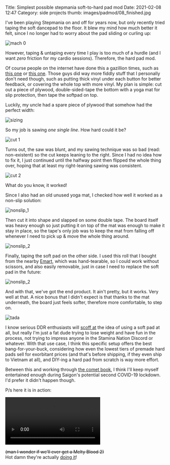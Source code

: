 Title: Simplest possible stepmania soft-to-hard pad mod
Date: 2021-02-08 12:47
Category: side projects
thumb: images/padmod/08_finished.jpg


I've been playing Stepmania on and off for years now, but only recently tried
taping the soft dancepad to the floor. It blew my mind how much better it
felt, since I no longer had to worry about the pad sliding or curling up:

![mach 0](/images/padmod/01_before.jpg)

However, taping & untaping every time I play is too much of a hurdle (and
I want _zero_ friction for my cardio sessions). Therefore, the hard pad mod.

Of course people on the internet have done this a gazillion times, such as
[this one](https://www.angelfire.com/pro2/softpadmod/) or [this
one](https://www.youtube.com/watch?v=Soem9tnzeG0). Those guys did way more
fiddly stuff that I personally don't need though, such as putting thick
vinyl under each button for better feedback, or covering the whole top with
more vinyl. My plan is simple: cut out a piece of plywood, double-sided-tape
the bottom with a yoga mat for slip protection, then tape the softpad on top.

Luckily, my uncle had a spare piece of plywood that somehow had the perfect
width:

![sizing](/images/padmod/02_sizing.jpg)

So my job is sawing _one single line_. How hard could it be?

![cut 1](/images/padmod/03_cut.jpg)

Turns out, the saw was blunt, and my sawing technique was so bad (read:
non-existent) so the cut keeps leaning to the right. Since I had no idea how to
fix it, I just continued until the halfway point then flipped the whole thing
over, hoping that at least my right-leaning sawing was consistent.

![cut 2](/images/padmod/05_cut.jpg)

What do you know, it worked!

Since I also had an old unused yoga mat, I checked how well it worked as a
non-slip solution:

![nonslip_1](/images/padmod/06_nonslip.jpg)

Then cut it into shape and slapped on some double tape. The board itself was
heavy enough so just putting it on top of the mat was enough to make it stay in
place, so the tape's only job was to keep the mat from falling off whenever I
need to pick up & move the whole thing around.

![nonslip_2](/images/padmod/07_nonslip.jpg)

Finally, taping the soft pad on the other side. I used this roll that I bought
from the nearby [Emart](https://www.emart.com.vn/), which was hand-tearable, so
I could work without scissors, and also easily removable, just in case I need
to replace the soft pad in the future:

![nonslip_2](/images/padmod/07a_tape.jpg)

And with that, we've got the end product. It ain't pretty, but it works. Very
well at that. A nice bonus that I didn't expect is that thanks to the mat
underneath, the board just feels softer, therefore more comfortable, to step
on.

![tada](/images/padmod/08_finished.jpg)

I know serious DDR enthusiasts will [scoff
at](https://youtu.be/sEWj2_BNG_0?t=263) the idea of using a soft pad at all,
but really I'm just a fat dude trying to lose weight and have fun in the
process, not trying to impress anyone in the Stamina Nation Discord or
whatever. With that use case, I think this specific setup offers the best
bang-for-your-buck, considering how even the lowest tiers of premade hard pads
sell for exorbitant prices (and that's before shipping, if they even ship to
Vietnam at all), and DIY-ing a hard pad from scratch is way more effort.

Between this and working through [the comet
book](https://pages.cs.wisc.edu/~remzi/OSTEP/), I think I'll keep myself
entertained enough during Saigon's potential second COVID-19 lockdown.
I'd prefer it didn't happen though.

P/s here it is in action:

<video controls>
  <source src="https://junk.imnhan.com/softpadmod.mp4" type="video/mp4">
</video>

<strike>(man I wonder if we'll ever get a Melty Blood 2)</strike>  
Hot damn they're actually [doing it](https://meltyblood.typelumina.com/en/)!
